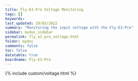 ```yaml
---
title: Fly-E3-Pro Voltage Monitoring
tags: []
keywords: 
last_updated: 29/03/2022
summary: "Monitoring the input voltage with the Fly-E3-Pro"
sidebar: mydoc_sidebar
permalink: fly_e3_pro_voltage.html
folder: mydoc
comments: false
toc: false
datatable: true
boardname: Fly-E3-Pro
---
```


{% include custom/voltage.html %}  
